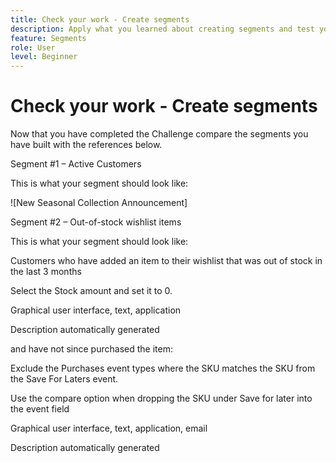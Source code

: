 ```yaml
---
title: Check your work - Create segments 
description: Apply what you learned about creating segments and test your skills.
feature: Segments
role: User
level: Beginner
---
```


# Check your work - Create segments 

Now that you have completed the Challenge compare the segments you have built with the references below.

Segment #1 – Active Customers 

This is what your segment should look like:

![New Seasonal Collection Announcement]

Segment #2 – Out-of-stock wishlist items 

This is what your segment should look like: 



Customers who have added an item to their wishlist that was out of stock in the last 3 months  

Select the Stock amount and set it to 0. 

Graphical user interface, text, application

Description automatically generated 

 

and have not since purchased the item:  

Exclude the Purchases event types where the SKU matches the SKU from the Save For Laters event. 

Use the compare option when dropping the SKU under Save for later into the event field 

 

Graphical user interface, text, application, email

Description automatically generated 

 